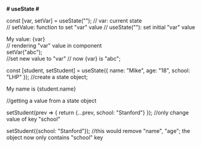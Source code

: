**# useState #**



const [var, setVar] = useState("");
    // var: current state        
    // setValue: function to set "var" value
    // useState(""): set initial "var" value

<div> My value: {var} </div>
    // rendering "var" value in component

<div> setVar("abc"); </div>
    //set new value to "var"
    // now {var} is "abc";


const [student, setStudent] = useState({
    name: "Mike",
    age: "18",
    school: "LHP"
});
    //create a state object;

<p> My name is {student.name} </p>
    //getting a value from a state object

setStudent(prev => {
    return {...prev, school: "Stanford"}
});
    //only change value of key "school"

setStudent({school: "Stanford"});
    //this would remove "name", "age"; the object now only contains "school" key

